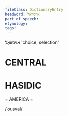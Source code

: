 ```yaml
---
fileClass: DictionaryEntry
headword: אויסוואַל
part_of_speech: 
etymology: 
tags: 
---
```

אויסוואַל
'choice, selection'

CENTRAL
========

HASIDIC
=======
= AMERICA = 

/ˈousval/